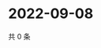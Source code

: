 # 2022-09-08

共 0 条

<!-- BEGIN WEIBO -->
<!-- 最后更新时间 Thu Sep 08 2022 21:34:14 GMT+0800 (China Standard Time) -->

<!-- END WEIBO -->
